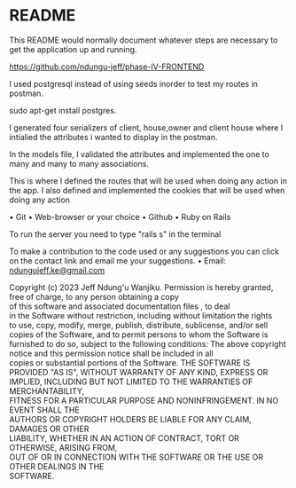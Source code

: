 # README

This README would normally document whatever steps are necessary to get the
application up and running.

<!-- THE LINK FOR THE FRONTEND -->

https://github.com/ndungu-jeff/phase-IV-FRONTEND

<!-- setup() -->
I used postgresql instead of using seeds inorder to test my routes in postman.

<!-- installing postgres -->
sudo apt-get install postgres.

<!-- serializer -->
I generated four serializers of client, house,owner and client house where I intialied the attributes i wanted to display in the postman.

<!-- models -->
In the models file, I validated the attributes and implemented the one to many and many to many associations.

<!-- controllers -->
This is where I defined the routes that will be used when doing any action in the app. I also defined and implemented the cookies that will be  used when  doing any action
<!-- Setup Requirements -->

• Git
• Web-browser or your choice
• Github
• Ruby on Rails

<!-- Development server -->
To run the server you need to type "rails s" in the terminal


To make a contribution to the code used or any suggestions you can click on the contact link and email me your suggestions.
• Email: ndungujeff.ke@gmail.com

<!-- License -->

Copyright (c) 2023 Jeff Ndung'u Wanjiku.
Permission is hereby granted, free of charge, to any person obtaining a copy  
of this software and associated documentation files , to deal  
in the Software without restriction, including without limitation the rights  
to use, copy, modify, merge, publish, distribute, sublicense, and/or sell  
copies of the Software, and to permit persons to whom the Software is  
furnished to do so, subject to the following conditions:
The above copyright notice and this permission notice shall be included in all  
copies or substantial portions of the Software.
THE SOFTWARE IS PROVIDED "AS IS", WITHOUT WARRANTY OF ANY KIND, EXPRESS OR  
IMPLIED, INCLUDING BUT NOT LIMITED TO THE WARRANTIES OF MERCHANTABILITY,  
FITNESS FOR A PARTICULAR PURPOSE AND NONINFRINGEMENT. IN NO EVENT SHALL THE  
AUTHORS OR COPYRIGHT HOLDERS BE LIABLE FOR ANY CLAIM, DAMAGES OR OTHER  
LIABILITY, WHETHER IN AN ACTION OF CONTRACT, TORT OR OTHERWISE, ARISING FROM,  
OUT OF OR IN CONNECTION WITH THE SOFTWARE OR THE USE OR OTHER DEALINGS IN THE  
SOFTWARE.